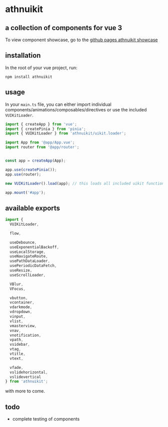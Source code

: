 # athnuikit


## a collection of components for vue 3

To view component showcase, go to the [github pages athnuikit showcase](https://athnxyz.github.io/athnuikit/)


## installation

In the root of your vue project, run:
```
npm install athnuikit
```


## usage

In your `main.ts` file, you can either import individual components/animations/composables/directives or use the included `VUIKitLoader`.

```ts
import { createApp } from 'vue';
import { createPinia } from 'pinia';
import { VUIKitLoader } from 'athnuikit/uikit.loader';

import App from '@app/App.vue';
import router from '@app/router';


const app = createApp(App);

app.use(createPinia());
app.use(router);

new VUIKitLoader().load(app); // this loads all included uikit functionality

app.mount('#app');
```


## available exports

```ts
import { 
  VUIKitLoader,

  flow,

  useDebounce,
  useExponentialBackoff,
  useLocalStorage,
  useNavigateRoute,
  usePathDataLoader,
  usePeriodicDataFetch,
  useResize,
  useScrollLoader,

  VBlur,
  VFocus,

  vbutton,
  vcontainer,
  vdarkmode,
  vdropdown,
  vinput,
  vlist,
  vmasterview,
  vnav,
  vnotification,
  vpath,
  vsidebar,
  vtag,
  vtitle,
  vtext,

  vfade,
  vslidehorizontal,
  vslidevertical
} from 'athnuikit';
```

with more to come.


## todo

- complete testing of components